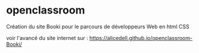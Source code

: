 # openclassroom

Création du site Booki pour le parcours de développeurs Web en html CSS

voir l'avancé du site internet sur :  https://alicedell.github.io/openclassroom-Booki/
